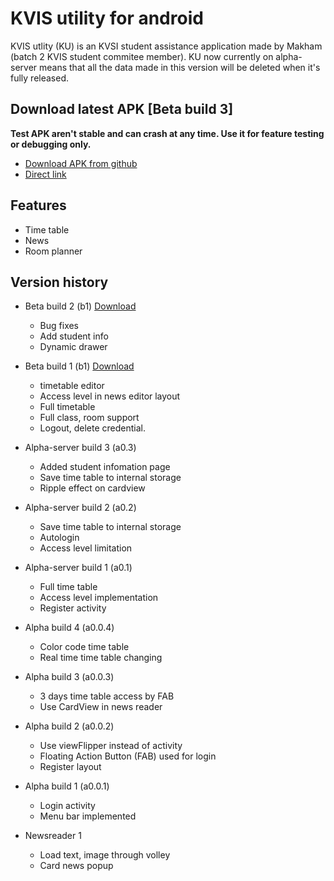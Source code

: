 # KVIS utility for android
KVIS utlity (KU) is an KVSI student assistance application made by Makham (batch 2 KVIS student commitee member). KU now currently on alpha-server means that all the data made in this version will be deleted when it's fully released. 

## Download latest APK [Beta build 3]
**Test APK aren't stable and can crash at any time. Use it for feature testing or debugging only.**
* [Download APK from github](https://github.com/Ttanasart-pt/KVIS-utility-android)
* [Direct link](https://github.com/Ttanasart-pt/KVIS-utility-android/blob/master/app-debug%20b3.apk?raw=true)


## Features
* Time table
* News
* Room planner

## Version history
* Beta build 2 (b1) [Download](https://github.com/Ttanasart-pt/KVIS-utility-android/blob/master/app-debug%20b2.apk?raw=true)
	* Bug fixes
	* Add student info
	* Dynamic drawer 

* Beta build 1 (b1) [Download](https://github.com/Ttanasart-pt/KVIS-utility-android/blob/master/app-debug%20b1.apk?raw=true)
	* timetable editor
	* Access level in news editor layout
	* Full timetable 
	* Full class, room support
	* Logout, delete credential.

* Alpha-server build 3 (a0.3)
	* Added student infomation page
	* Save time table to internal storage
	* Ripple effect on cardview

* Alpha-server build 2 (a0.2)
	* Save time table to internal storage
	* Autologin
	* Access level limitation

* Alpha-server build 1 (a0.1)
	* Full time table
	* Access level implementation
	* Register activity

* Alpha build 4 (a0.0.4)
	* Color code time table
	* Real time time table changing

* Alpha build 3 (a0.0.3)
	* 3 days time table access by FAB
	* Use CardView in news reader

* Alpha build 2 (a0.0.2)
	* Use viewFlipper instead of activity 
	* Floating Action Button (FAB) used for login
	* Register layout

* Alpha build 1 (a0.0.1)
	* Login activity
	* Menu bar implemented 

* Newsreader 1 
	* Load text, image through volley
	* Card news popup

